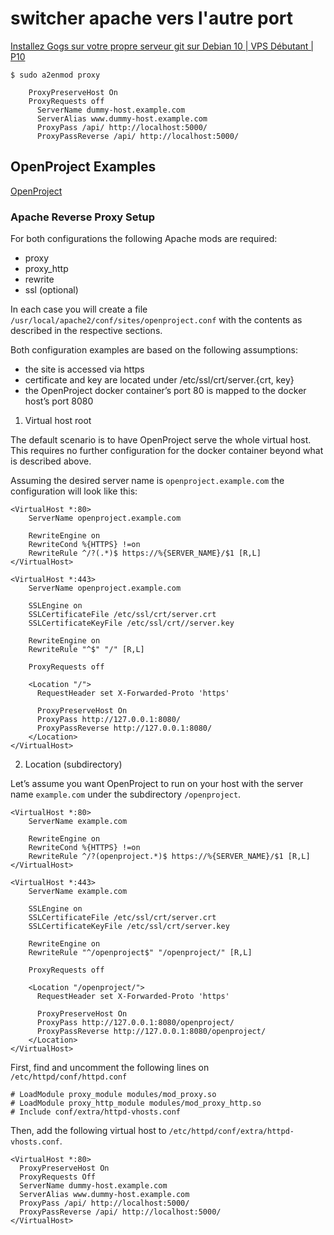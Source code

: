 switcher apache vers l'autre port
=================================

[Installez Gogs sur votre propre serveur git sur Debian 10 | VPS Débutant | P10](https://www.youtube.com/watch?v=5ysGZoBJGVU)

	$ sudo a2enmod proxy

```apache2.config
    ProxyPreserveHost On
    ProxyRequests off
      ServerName dummy-host.example.com
      ServerAlias www.dummy-host.example.com
      ProxyPass /api/ http://localhost:5000/
      ProxyPassReverse /api/ http://localhost:5000/
```

## OpenProject Examples

[OpenProject](https://www.openproject.org/docs/installation-and-operations/installation/docker/)

### Apache Reverse Proxy Setup

For both configurations the following Apache mods are required:

- proxy
- proxy_http
- rewrite
- ssl (optional)

In each case you will create a file `/usr/local/apache2/conf/sites/openproject.conf` with the contents as described in the respective sections.

Both configuration examples are based on the following assumptions:

- the site is accessed via https
- certificate and key are located under /etc/ssl/crt/server.{crt, key}
- the OpenProject docker container’s port 80 is mapped to the docker host’s port 8080

1) Virtual host root

The default scenario is to have OpenProject serve the whole virtual host. This requires no further configuration for the docker container beyond what is described above.

Assuming the desired server name is `openproject.example.com` the configuration will look like this:

```
<VirtualHost *:80>
    ServerName openproject.example.com

    RewriteEngine on
    RewriteCond %{HTTPS} !=on
    RewriteRule ^/?(.*)$ https://%{SERVER_NAME}/$1 [R,L]
</VirtualHost>

<VirtualHost *:443>
    ServerName openproject.example.com

    SSLEngine on
    SSLCertificateFile /etc/ssl/crt/server.crt
    SSLCertificateKeyFile /etc/ssl/crt//server.key

    RewriteEngine on
    RewriteRule "^$" "/" [R,L]

    ProxyRequests off

    <Location "/">
      RequestHeader set X-Forwarded-Proto 'https'

      ProxyPreserveHost On
      ProxyPass http://127.0.0.1:8080/
      ProxyPassReverse http://127.0.0.1:8080/
    </Location>
</VirtualHost>
```

2) Location (subdirectory)

Let’s assume you want OpenProject to run on your host with the server name `example.com` under the subdirectory `/openproject`.

```
<VirtualHost *:80>
    ServerName example.com

    RewriteEngine on
    RewriteCond %{HTTPS} !=on
    RewriteRule ^/?(openproject.*)$ https://%{SERVER_NAME}/$1 [R,L]
</VirtualHost>

<VirtualHost *:443>
    ServerName example.com

    SSLEngine on
    SSLCertificateFile /etc/ssl/crt/server.crt
    SSLCertificateKeyFile /etc/ssl/crt/server.key

    RewriteEngine on
    RewriteRule "^/openproject$" "/openproject/" [R,L]

    ProxyRequests off

    <Location "/openproject/">
      RequestHeader set X-Forwarded-Proto 'https'

      ProxyPreserveHost On
      ProxyPass http://127.0.0.1:8080/openproject/
      ProxyPassReverse http://127.0.0.1:8080/openproject/
    </Location>
</VirtualHost>
```

First, find and uncomment the following lines on `/etc/httpd/conf/httpd.conf`

```
# LoadModule proxy_module modules/mod_proxy.so
# LoadModule proxy_http_module modules/mod_proxy_http.so
# Include conf/extra/httpd-vhosts.conf
```

Then, add the following virtual host to `/etc/httpd/conf/extra/httpd-vhosts.conf`.

```
<VirtualHost *:80>
  ProxyPreserveHost On
  ProxyRequests Off
  ServerName dummy-host.example.com
  ServerAlias www.dummy-host.example.com
  ProxyPass /api/ http://localhost:5000/
  ProxyPassReverse /api/ http://localhost:5000/
</VirtualHost>
```
